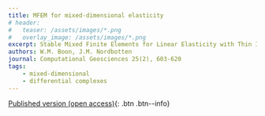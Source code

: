 ```yaml
---
title: MFEM for mixed-dimensional elasticity
# header: 
#   teaser: /assets/images/*.png
#   overlay_image: /assets/images/*.png
excerpt: Stable Mixed Finite Elements for Linear Elasticity with Thin Inclusions
authors: W.M. Boon, J.M. Nordbotten
journal: Computational Geosciences 25(2), 603-620
tags: 
    - mixed-dimensional
    - differential complexes
---
```


[Published version (open access)](http://dx.doi.org/10.1007/s10596-020-10013-2){: .btn .btn--info}
<!-- [ArXiv (open access)](){: .btn .btn--success} -->
